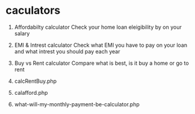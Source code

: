 # caculators
1. Affordabilty calculator
  Check your home loan eleigibility by on your salary
2. EMI & Intrest calculator
   Check what EMI you have to pay on your loan and what intrest you should pay each year
3. Buy vs Rent calculator
  Compare what is best, is it buy a home or go to rent
  
  
  3. calcRentBuy.php
  1. calafford.php
  2. what-will-my-monthly-payment-be-calculator.php

